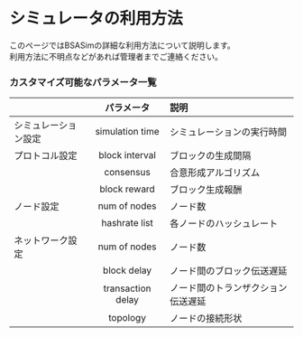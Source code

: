 # シミュレータの利用方法
このページではBSASimの詳細な利用方法について説明します。
<br>
利用方法に不明点などがあれば管理者までご連絡ください。

### カスタマイズ可能なパラメータ一覧
|  | パラメータ | 説明 |
| :-- | :-: | :-- |
| シミュレーション設定 | simulation time | シミュレーションの実行時間 |
| プロトコル設定 | block interval | ブロックの生成間隔 |
|  | consensus | 合意形成アルゴリズム |
|  | block reward | ブロック生成報酬 |
| ノード設定 | num of nodes | ノード数 |
|  | hashrate list | 各ノードのハッシュレート |
| ネットワーク設定 | num of nodes | ノード数 |
|  | block delay | ノード間のブロック伝送遅延 |
|  | transaction delay | ノード間のトランザクション伝送遅延 |
|  | topology | ノードの接続形状 |

